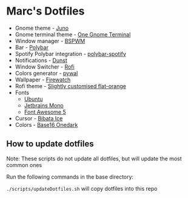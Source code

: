 # Marc's Dotfiles
* Gnome theme - [Juno](https://www.gnome-look.org/p/1280977/)
* Gnome terminal theme - [One Gnome
    Terminal](https://github.com/denysdovhan/one-gnome-terminal)
* Window manager - [BSPWM](https://github.com/baskerville/bspwm)
* Bar - [Polybar](https://github.com/polybar/polybar)
* Spotify Polybar integration - [polybar-spotify](https://github.com/Jvanrhijn/polybar-spotify)
* Notifications - [Dunst](https://github.com/dunst-project/dunst)
* Window Switcher - [Rofi](https://github.com/davatorium/rofi)
* Colors generator - [pywal](https://github.com/dylanaraps/pywal)
* Wallpaper - [Firewatch](https://www.reddit.com/r/wallpapers/comments/i48y11/firewatch_forest_4k/)
* Rofi theme - [Slightly customised flat-orange](https://github.com/davatorium/rofi-themes/tree/master/User%20Themes#flat-orange)
* Fonts
  * [Ubuntu](https://fonts.google.com/specimen/Ubuntu)
  * [Jetbrains Mono](https://www.jetbrains.com/lp/mono/)
  * [Font Awesome 5](https://fontawesome.com/)
* Cursor - [Bibata Ice](https://github.com/ful1e5/Bibata_Cursor)
* Colors - [Base16 Onedark](https://github.com/tilal6991/base16-onedark-scheme)

## How to update dotfiles
Note: These scripts do not update all dotfiles, but will update the most common ones

Run the following commands in the base directory:

`./scripts/updateDotfiles.sh` will copy dotfiles into this repo
